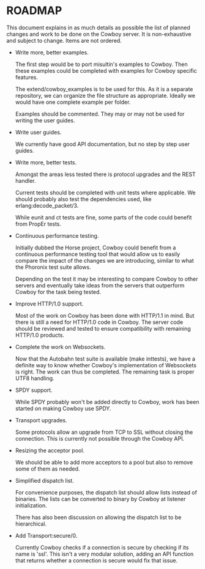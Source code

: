 ROADMAP
=======

This document explains in as much details as possible the
list of planned changes and work to be done on the Cowboy
server. It is non-exhaustive and subject to change. Items
are not ordered.

 *  Write more, better examples.

    The first step would be to port misultin's examples
    to Cowboy. Then these examples could be completed with
    examples for Cowboy specific features.

    The extend/cowboy_examples is to be used for this. As
    it is a separate repository, we can organize the file
    structure as appropriate. Ideally we would have one
    complete example per folder.

    Examples should be commented. They may or may not be
    used for writing the user guides.

 *  Write user guides.

    We currently have good API documentation, but no step
    by step user guides.

 *  Write more, better tests.

    Amongst the areas less tested there is protocol upgrades
    and the REST handler.

    Current tests should be completed with unit tests
    where applicable. We should probably also test the
    dependencies used, like erlang:decode_packet/3.

    While eunit and ct tests are fine, some parts of the
    code could benefit from PropEr tests.

 *  Continuous performance testing.

    Initially dubbed the Horse project, Cowboy could benefit
    from a continuous performance testing tool that would
    allow us to easily compare the impact of the changes we
    are introducing, similar to what the Phoronix test suite
    allows.

    Depending on the test it may be interesting to compare
    Cowboy to other servers and eventually take ideas from
    the servers that outperform Cowboy for the task being tested.

 *  Improve HTTP/1.0 support.

    Most of the work on Cowboy has been done with HTTP/1.1
    in mind. But there is still a need for HTTP/1.0 code in
    Cowboy. The server code should be reviewed and tested
    to ensure compatibility with remaining HTTP/1.0 products.

 *  Complete the work on Websockets.

    Now that the Autobahn test suite is available (make inttests),
    we have a definite way to know whether Cowboy's implementation
    of Websockets is right. The work can thus be completed. The
    remaining task is proper UTF8 handling.

 *  SPDY support.

    While SPDY probably won't be added directly to Cowboy, work
    has been started on making Cowboy use SPDY.

 *  Transport upgrades.

    Some protocols allow an upgrade from TCP to SSL without
    closing the connection. This is currently not possible
    through the Cowboy API.

 *  Resizing the acceptor pool.

    We should be able to add more acceptors to a pool but also
    to remove some of them as needed.

 *  Simplified dispatch list.

    For convenience purposes, the dispatch list should allow
    lists instead of binaries. The lists can be converted to
    binary by Cowboy at listener initialization.

    There has also been discussion on allowing the dispatch
    list to be hierarchical.

 *  Add Transport:secure/0.

    Currently Cowboy checks if a connection is secure by
    checking if its name is 'ssl'. This isn't a very modular
    solution,  adding an API function that returns whether
    a connection is secure would fix that issue.
